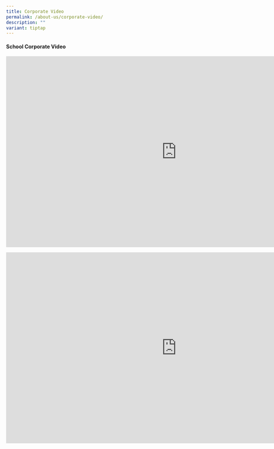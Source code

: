 ```yaml
---
title: Corporate Video
permalink: /about-us/corporate-video/
description: ""
variant: tiptap
---
```

<h4><strong>School Corporate Video</strong></h4>
<div class="iframe-wrapper">
<iframe height="522" width="929" allowfullscreen="true" frameborder="0" src="https://www.youtube.com/embed/vzj-hoI9BWY?si=zm2_kkuXFzwW17UC"></iframe>
</div>
<p></p>
<div class="iframe-wrapper">
<iframe height="522" width="929" allowfullscreen="true" frameborder="0" src="https://www.youtube.com/embed/qxyftkA8GHM?si=8yTjcV2EsY2Uttlk"></iframe>
</div>
<p></p>